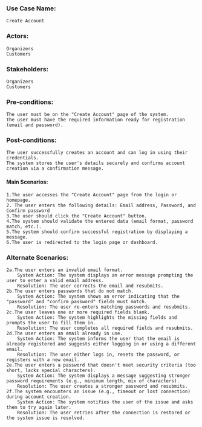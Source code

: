 ### Use Case Name:
    Create Account

### Actors:
    Organizers
    Customers 
### Stakeholders:
    Organizers
    Customers
### Pre-conditions:
    The user must be on the "Create Account" page of the system.
    The user must have the required information ready for registration (email and password).
### Post-conditions:
    The user successfully creates an account and can log in using their credentials.
    The system stores the user's details securely and confirms account creation via a confirmation message.
#### Main Scenarios:
    1.The user accesses the "Create Account" page from the login or homepage.
    2. The user enters the following details: Email address, Password, and Confirm password
    3.The user should click the "Create Account" button.
    4.The system should validate the entered data (email format, password match, etc.).
    5.The system should confirm successful registration by displaying a message.
    6.The user is redirected to the login page or dashboard.
### Alternate Scenarios:
    2a.The user enters an invalid email format.
        System Action: The system displays an error message prompting the user to enter a valid email address.
        Resolution: The user corrects the email and resubmits.
    2b.The user enters passwords that do not match.
        System Action: The system shows an error indicating that the "password" and "confirm password" fields must match.
        Resolution: The user re-enters matching passwords and resubmits.
    2c.The user leaves one or more required fields blank.
        System Action: The system highlights the missing fields and prompts the user to fill them in.
        Resolution: The user completes all required fields and resubmits.
    2d.The user enters an email already in use.
        System Action: The system informs the user that the email is already registered and suggests either logging in or using a different email.
        Resolution: The user either logs in, resets the password, or registers with a new email.
    2e.The user enters a password that doesn't meet security criteria (too short, lacks special characters).
        System Action: The system displays a message suggesting stronger password requirements (e.g., minimum length, mix of characters).
        Resolution: The user creates a stronger password and resubmits.
    2f.The system encounters an issue (e.g., timeout or lost connection) during account creation.
        System Action: The system notifies the user of the issue and asks them to try again later.
        Resolution: The user retries after the connection is restored or the system issue is resolved.